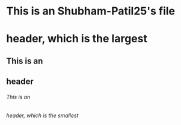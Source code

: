 # This is an Shubham-Patil25's file <h1> header, which is the largest
## This is an <h2> header
###### This is an <h6> header, which is the smallest
